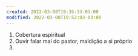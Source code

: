 ```yaml
---
created: 2022-03-08T19:35:33-03:00
modified: 2022-03-08T19:52:03-03:00
---
```


1. Cobertura espiritual
2. Ouvir falar mal do pastor, maldição a si próprio
2.
